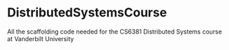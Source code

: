 # DistributedSystemsCourse
All the scaffolding code needed for the CS6381 Distributed Systems course at Vanderbilt University
